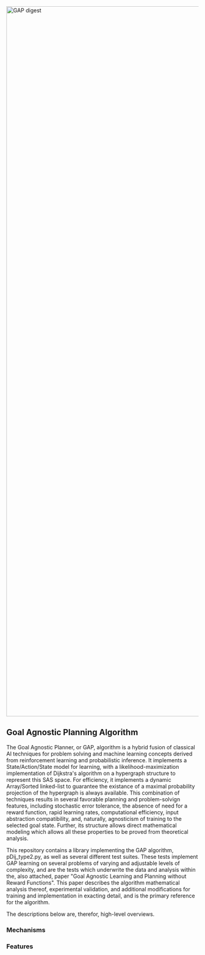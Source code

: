 <img width="2776" height="1856" alt="GAP digest" src="https://github.com/user-attachments/assets/70d17bf5-a66d-4c5f-bc38-d010ff007cd6" />

<h2>Goal Agnostic Planning Algorithm</h2>

The Goal Agnostic Planner, or GAP, algorithm is a hybrid fusion of classical AI techniques for problem solving and machine learning concepts derived from reinforcement learning and probabilistic inference. It implements a State/Action/State model for learning, with a likelihood-maximization implementation of Dijkstra's algorithm on a hypergraph structure to represent this SAS space. For efficiency, it implements a dynamic Array/Sorted linked-list to guarantee the existance of a maximal probability projection of the hypergraph is always available. This combination of techniques results in several favorable planning and problem-solvign features, including stochastic error tolerance, the absence of need for a reward function, rapid learning rates, computational efficiency, input abstraction compatibility, and, naturally, agnosticism of training to the selected goal state. Further, its structure allows direct mathematical modeling which allows all these properties to be proved from theoretical analysis.

This repository contains a library implementing the GAP algorithm, pDij_type2.py, as well as several different test suites. These tests implement GAP learning on several problems of varying and adjustable levels of complexity, and are the tests which underwrite the data and analysis within the, also attached, paper "Goal Agnostic Learning and Planning without Reward Functions". This paper describes the algorithm mathematical analysis thereof, experimental validation, and additional modifications for training and implementation in exacting detail, and is the primary reference for the algorithm.

The descriptions below are, therefor, high-level overviews.

<h3>Mechanisms</h3>

<h3>Features</h3>

<h3></h3>

<h3></h3>

<h3></h3>









